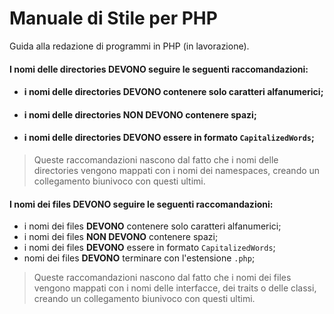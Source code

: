 # Manuale di Stile per PHP
Guida alla redazione di programmi in PHP (in lavorazione).

#### I nomi delle directories **DEVONO** seguire le seguenti raccomandazioni:
* #### i nomi delle directories **DEVONO** contenere solo caratteri alfanumerici;
* #### i nomi delle directories **NON DEVONO** contenere spazi;
* #### i nomi delle directories **DEVONO** essere in formato `CapitalizedWords`;

> Queste raccomandazioni nascono dal fatto che i nomi delle directories vengono mappati con i nomi dei namespaces, creando un collegamento biunivoco con questi ultimi.

#### I nomi dei files **DEVONO** seguire le seguenti raccomandazioni:
* i nomi dei files **DEVONO** contenere solo caratteri alfanumerici;
* i nomi dei files **NON DEVONO** contenere spazi;
* i nomi dei files **DEVONO** essere in formato `CapitalizedWords`;
* nomi dei files **DEVONO** terminare con l'estensione `.php`;

> Queste raccomandazioni nascono dal fatto che i nomi dei files vengono mappati con i nomi delle interfacce, dei traits o delle classi, creando un collegamento biunivoco con questi ultimi.
